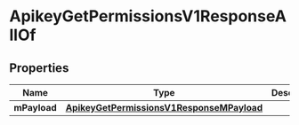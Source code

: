 

# ApikeyGetPermissionsV1ResponseAllOf


## Properties

| Name | Type | Description | Notes |
|------------ | ------------- | ------------- | -------------|
|**mPayload** | [**ApikeyGetPermissionsV1ResponseMPayload**](ApikeyGetPermissionsV1ResponseMPayload.md) |  |  |



